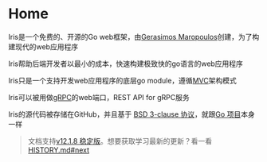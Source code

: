 # Home

Iris是一个免费的、开源的Go web框架，由[Gerasimos Maropoulos](https://twitter.com/MakisMaropoulos)创建，为了构建现代的web应用程序

Iris帮助后端开发者以最小的成本，快速构建极致快的go语言的web应用程序

Iris只是一个支持开发web应用程序的底层go module，遵循[MVC](https://en.wikipedia.org/wiki/Model%E2%80%93view%E2%80%93controller)架构模式

Iris可以被用做[gRPC](https://grpc.io/)的web端口，REST API for gRPC服务

Iris的源代码被存储在GitHub，并且基于 [BSD 3-clause 协议](https://opensource.org/licenses/BSD-3-Clause)，就跟[Go 项目](https://github.com/golang/go)本身一样

> 文档支持[v12.1.8 稳定版](https://github.com/kataras/iris/tree/v12.1.8)。想要获取学习最新的更新？看一看[HISTORY.md#next](https://github.com/kataras/iris/blob/master/HISTORY.md#next)

